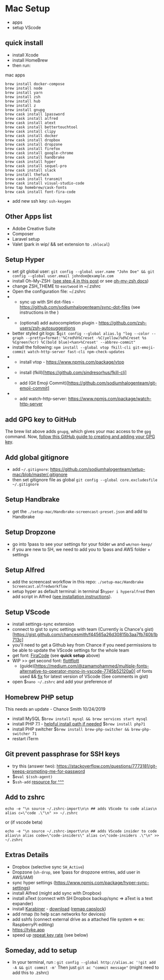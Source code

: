 # Mac Setup

- apps
- setup VScode

## quick install

- install Xcode
- install HomeBrew
- then run:

mac apps

```shell
brew install docker-compose
brew install node
brew install yarn
brew install zsh
brew install hub
brew install z
brew install gnupg
brew cask install 1password
brew cask install alfred
brew cask install atext
brew cask install bettertouchtool
brew cask install clipy
brew cask install docker
brew cask install dropbox
brew cask install dropzone
brew cask install firefox
brew cask install google-chrome
brew cask install handbrake
brew cask install hyper
brew cask install sequel-pro
brew cask install slack
brew install thefuck
brew cask install transmit
brew cask install visual-studio-code
brew tap homebrew/cask-fonts
brew cask install font-fira-code
```

- add new ssh key: `ssh-keygen`

## Other Apps list

- Adobe Creative Suite
- Composer
- Laravel setup
- Valet (park in wip/ && set extension to `.shlocal`)

## Setup Hyper

- set git global user: `git config --global user.name "John Doe" && git config --global user.email johndoe@example.com`
- install Oh-My-ZSH: ([see step 4 in this post](git@github.com:sodiumhalogenteam/setup-mac.git) or see [oh-my-zsh docs](https://github.com/robbyrussell/oh-my-zsh))
- change ZSH_THEME to `eastwood` in ~/.zshrc
- Open the configuration file: ~/.zshrc
- - sync up with SH dot-files - https://github.com/sodiumhalogenteam/sync-dot-files (see instructions in the )
- - (optional) add autocompletion plugin - https://github.com/zsh-users/zsh-autosuggestions
- better styled git logs: \$`git config --global alias.lg "log --color --graph --pretty=format:'%Cred%h%Creset -%C(yellow)%d%Creset %s %Cgreen(%cr) %C(bold blue)<%an>%Creset' --abbrev-commit"`
- install the following: `npm install --global vtop fkill-cli git-emoji-commit watch-http-server fast-cli npm-check-updates`
- - install vtop - https://www.npmjs.com/package/vtop
- - install (fkill)[https://github.com/sindresorhus/fkill-cli]
- - add (Git Emoji Commit)[https://github.com/sodiumhalogenteam/git-emoji-commit]
- - add watch-http-server: https://www.npmjs.com/package/watch-http-server
    <!-- - download Z for faster folder jumping based on your terminal history: \$ `cd ~ && curl -OL https://raw.githubusercontent.com/rupa/z/master/z.sh` then [read this to setup Z in .zshrc](https://www.smashingmagazine.com/2015/07/become-command-line-power-user-oh-my-zsh-z/#using-z-to-jump-to-frecent-folders) -->

## add GPG key to GitHub

The brew list above adds `gnupg`, which gives your mac access to the `gpg` command. Now, [follow this GitHub guide to creating and adding your GPG key](https://docs.github.com/en/github/authenticating-to-github/generating-a-new-gpg-key).

## Add global gitignore

- add `~/.gitignore`: https://github.com/sodiumhalogenteam/setup-mac/blob/master/.gitignore
- then set gitignore file as global `git config --global core.excludesfile ~/.gitignore`

## Setup Handbrake

- get the `./setup-mac/Handbrake-screencast-preset.json` and add to Handbrake

## Setup Dropzone

- go into 1pass to see your settings for your folder `wm` and `wm/non-keep/`
- if you are new to SH, we need to add you to 1pass and AWS folder + settings

## Setup Alfred

- add the screencast workflow in this repo: `./setup-mac/Handbrake Screencast.alfredworkflow`
- setup hyper as default terminal: in terminal \$`hyper i hyperalfred` then add script in Alfred ([see installation instructions](https://github.com/gjuchault/hyperalfred)).

## Setup VScode

- install settings-sync extension
- connect to gist to sync settings with team (Currently is Chance's gist)[https://gist.github.com/chancesmith/f44565a26d30815b3aa7fb740b1b713c]
- you'll need to get a Github key from Chance if you need permissions to be able to update the VScode settings for the whole team
- get font: [FiraCode](https://github.com/tonsky/FiraCode) (see **quick setup** above)
- WIP >> get second font: [flottflott](http://www.1001fonts.com/flottflott-font.html)
  - (guide)[https://medium.com/@zamamohammed/multiple-fonts-alternative-to-operator-mono-in-vscode-7745b52120a0] of fonts used && [fix](https://gist.github.com/nickytonline/8086319bf5836797ee3dea802a77000d) for latest version of VScode (See comments in gist)
- open \$`nano ~/.zshrc` and add your preference of

## Homebrew PHP setup

This needs an update - Chance Smith 10/24/2019

- install MySQL
  \$`brew install mysql && brew services start mysql`
- install PHP 7.1 - [helpful install path if needed](https://medium.com/@romaninsh/install-php-7-2-xdebug-on-macos-high-sierra-with-homebrew-july-2018-d7968fe7e8b8)
  \$`brew install php71`
- install PHP switcher
  \$`brew install brew-php-switcher && brew-php-switcher 71`
- restart iTerm

## Git prevent passphrase for SSH keys

- try this (answer two): https://stackoverflow.com/questions/7773181/git-keeps-prompting-me-for-password
- \$`eval $(ssh-agent)`
- \$`ssh-add`
  [resource for ^^^](http://stackoverflow.com/questions/10032461/git-keeps-asking-me-for-my-ssh-key-passphrase)

## Add to zshrc

`echo -e "\n source ~/.zshrc-import\n\n ## adds VScode to code alias\n alias c=\"code .\"\n" >> ~/.zshrc`

or (if vscode beta)

`echo -e "\n source ~/.zshrc-import\n\n ## adds VScode insider to code alias\n alias code=\"code-insiders\" alias c=\"code-insiders .\"\n" >> ~/.zshrc`

## Extras Details

- Dropbox (selective sync `SH_Active`)
- Dropzone (`sh-drop`, see 1pass for dropzone entries, add user in AWS/IAM)
- sync hyper settings (https://www.npmjs.com/package/hyper-sync-settings)
- install Alfred (might add sync with Dropbox)
- install aText (connect with SH Dropbox backup/sync => aText is a text expander)
- install [Karabiner](https://github.com/tekezo/Karabiner-Elements) - [download](https://pqrs.org/osx/karabiner/) ([remap capslock](http://brettterpstra.com/2017/06/15/a-hyper-key-with-karabiner-elements-full-instructions/))
- add nmap (to help scan networks for devices)
- add sshfs (connect external drive as a attached file system => ex: RaspberryPi editing)
- https://tyke.app
- speed up [repeat key rate](https://apple.stackexchange.com/questions/10467/how-to-increase-keyboard-key-repeat-rate-on-os-x) (see below)

## Someday, add to setup

- In your terminal, run : `git config --global http://alias.ac '!git add -A && git commit -m'` Then just `git ac "commit message"` (might need to add this to .zshrc)
